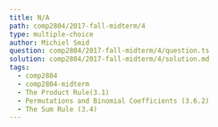 ```yaml
---
title: N/A
path: comp2804/2017-fall-midterm/4
type: multiple-choice
author: Michiel Smid
question: comp2804/2017-fall-midterm/4/question.ts
solution: comp2804/2017-fall-midterm/4/solution.md
tags:
  - comp2804
  - comp2804-midterm
  - The Product Rule(3.1)
  - Permutations and Binomial Coefficients (3.6.2)
  - The Sum Rule (3.4)
---
```

